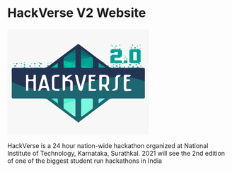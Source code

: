 # HackVerse V2 Website

<img src="/img/logo.jpeg" alt="HackVerse 2.0" width="320" height="240">

HackVerse is a 24 hour nation-wide hackathon organized at National Institute of Technology, Karnataka, Surathkal. 2021 will see the 2nd edition of one of the biggest student run hackathons in India
